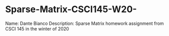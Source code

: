 # Sparse-Matrix-CSCI145-W20-

Name: Dante Bianco
Description: Sparse Matrix homework assignment from CSCI 145 in the winter of 2020
